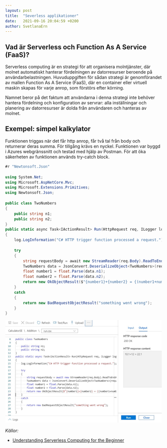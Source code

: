 ```yaml
---
layout: post
title:  "Severless applikationer"
date:   2021-09-16 20:04:59 +0200
author: SvetlanaErn
---
```

## Vad är Serverless och Function As A Service (FaaS)?
Serverless computing är en strategi för att organisera molntjänster, där molnet automatiskt hanterar fördelningen av datorresurser beroende på användarbelastningen. Huvuduppgiften för sådan strategi är genomförandet av mallen Function As A Service (FaaS), där en container eller virtuell maskin skapas för varje anrop, som förstörs efter körning.


Namnet beror på det faktum att användarna i denna strategi inte behöver hantera fördelning och konfiguration av servrar: alla inställningar och planering av datorresurser är dolda från användaren och hanteras av molnet.
## Exempel: simpel kalkylator
Funktionen triggas när det får http anrop, får två tal från body och returnerar deras summa. För tillgång krävs en nyckel.
Funktionen var byggd i Azures webgränssnitt och testad med hjälp av Postman. För att öka säkerheten av funktionen används try-catch block.

``` C#
#r "Newtonsoft.Json"

using System.Net;
using Microsoft.AspNetCore.Mvc;
using Microsoft.Extensions.Primitives;
using Newtonsoft.Json;

public class TwoNumbers
{
    public string n1;
    public string n2;
}
public static async Task<IActionResult> Run(HttpRequest req, ILogger log)
{
    log.LogInformation("C# HTTP trigger function processed a request.");

    try
    {
        string requestBody = await new StreamReader(req.Body).ReadToEndAsync();
        TwoNumbers data = JsonConvert.DeserializeObject<TwoNumbers>(requestBody);
        float number1 = float.Parse(data.n1);
        float number2 = float.Parse(data.n2);
        return new OkObjectResult($"{number1}+{number2} = {(number1+number2)}");
    }
    catch
    {
        return new BadRequestObjectResult("something went wrong");
    }
}

```
<img src="/azureFunction.jpg"/>


*Källor:*


* [Understanding Serverless Computing for the Beginner](https://geekflare.com/know-about-serverless/)



